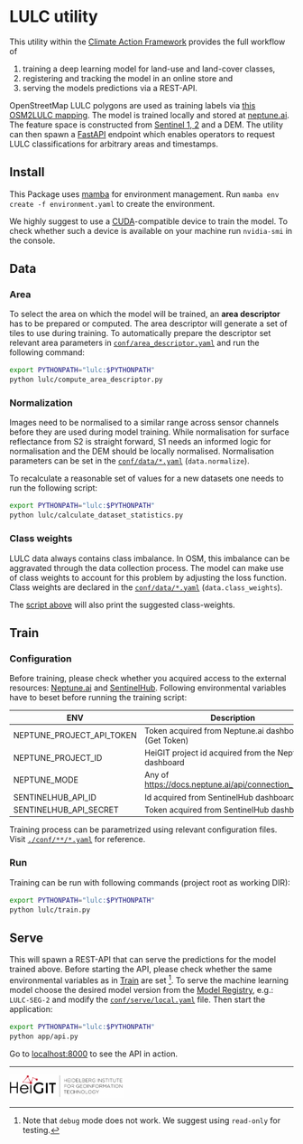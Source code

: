 # LULC utility

This utility within
the [Climate Action Framework](https://heigit.atlassian.net/wiki/spaces/CA/pages/170066046/Architecture) provides the
full workflow of

1. training a deep learning model for land-use and land-cover classes,
2. registering and tracking the model in an online store and
3. serving the models predictions via a REST-API.

OpenStreetMap LULC polygons are used as training labels via [this OSM2LULC mapping](data/label/label_v1.csv). The model
is trained locally and stored at [neptune.ai](https://app.neptune.ai/o/HeiGIT/org/climate-action/models). The feature
space is constructed from [Sentinel 1, 2](https://sentinel.esa.int/web/sentinel/missions) and a DEM. The utility can
then spawn a [FastAPI](https://fastapi.tiangolo.com/) endpoint which enables operators to request LULC classifications
for arbitrary areas and timestamps.

## Install

This Package uses [mamba](https://mamba.readthedocs.io/en/latest/installation.html)  for environment management.
Run `mamba env create -f environment.yaml` to create the environment.

We highly suggest to use a [CUDA](https://en.wikipedia.org/wiki/CUDA)-compatible device to train the model.
To check whether such a device is available on your machine run `nvidia-smi` in the console.

## Data

### Area

To select the area on which the model will be trained, an **area descriptor** has to be prepared or computed. The area
descriptor will generate a set of tiles to use during training.
To automatically prepare the descriptor set relevant area parameters
in [`conf/area_descriptor.yaml`](conf/area_descriptor.yaml) and run the following command:

```bash
export PYTHONPATH="lulc:$PYTHONPATH"
python lulc/compute_area_descriptor.py
```

### Normalization

Images need to be normalised to a similar range across sensor channels
 before they are used during model training.
While normalisation for surface reflectance from S2 is straight forward,
 S1 needs an informed logic for normalisation and the DEM should be locally normalised.
 Normalisation parameters can be set in the [`conf/data/*.yaml`](conf/data) (`data.normalize`).

To recalculate a reasonable set of values for a new datasets one needs to run the following script:

```bash
export PYTHONPATH="lulc:$PYTHONPATH"
python lulc/calculate_dataset_statistics.py
```

### Class weights

LULC data always contains class imbalance.
In OSM, this imbalance can be aggravated through the data collection process.
The model can make use of class weights to account for this problem
by adjusting the loss function.
Class weights are declared in the [`conf/data/*.yaml`](conf/data) (`data.class_weights`).

The [script above](#normalization) will also print the suggested class-weights.

## Train

### Configuration

Before training, please check whether you acquired access to the external resources: [Neptune.ai](https://neptune.ai/)
and [SentinelHub](https://www.sentinel-hub.com/).
Following environmental variables have to beset before running the training script:

| ENV                       | Description                                              |
|---------------------------|----------------------------------------------------------|
| NEPTUNE_PROJECT_API_TOKEN | Token acquired from Neptune.ai dashboard (Get Token)     |
| NEPTUNE_PROJECT_ID        | HeiGIT project id acquired from the Neptune.ai dashboard |
| NEPTUNE_MODE              | Any of https://docs.neptune.ai/api/connection_modes/     |
| SENTINELHUB_API_ID        | Id acquired from SentinelHub dashboard                   |
| SENTINELHUB_API_SECRET    | Token acquired from SentinelHub dashboard                |

Training process can be parametrized using relevant configuration files. Visit [`./conf/**/*.yaml`](conf) for reference.

### Run

Training can be run with following commands (project root as working DIR):

```bash
export PYTHONPATH="lulc:$PYTHONPATH"
python lulc/train.py
```

## Serve

This will spawn a REST-API that can serve the predictions for the model trained above.
Before starting the API, please check whether the same environmental variables as in [Train](#train) are set [^1].
To serve the machine learning model choose the desired model version from
the [Model Registry](https://app.neptune.ai/o/HeiGIT/org/climate-action/models?shortId=CA-LULC&type=model),
e.g.: `LULC-SEG-2` and modify the [`conf/serve/local.yaml`](conf/serve/local.yaml) file. Then start the application:

```bash
export PYTHONPATH="lulc:$PYTHONPATH"
python app/api.py
```

Go to [localhost:8000](http://localhost:8000) to see the API in action.

[^1]: Note that `debug` mode does not work. We suggest using `read-only` for testing.


---
<img src="docs/logo.png"  width="40%">